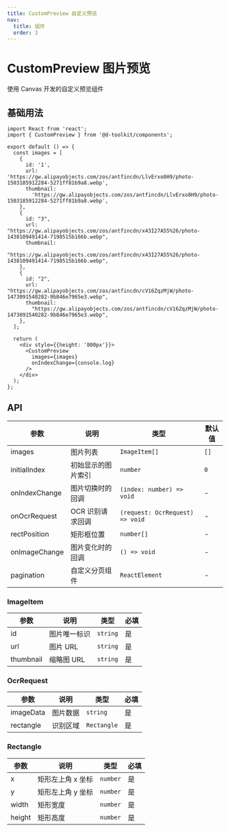 ```yaml
---
title: CustomPreview 自定义预览
nav:
  title: 组件
  order: 3
---
```


# CustomPreview 图片预览

使用 Canvas 开发的自定义预览组件

## 基础用法

```tsx
import React from 'react';
import { CustomPreview } from '@d-toolkit/components';

export default () => {
  const images = [
    {
      id: '1',
      url: 'https://gw.alipayobjects.com/zos/antfincdn/LlvErxo8H9/photo-1503185912284-5271ff81b9a8.webp',
      thumbnail:
        'https://gw.alipayobjects.com/zos/antfincdn/LlvErxo8H9/photo-1503185912284-5271ff81b9a8.webp',
    },
    {
      id: "3",
      url: "https://gw.alipayobjects.com/zos/antfincdn/x43I27A55%26/photo-1438109491414-7198515b166b.webp",
      thumbnail:
        "https://gw.alipayobjects.com/zos/antfincdn/x43I27A55%26/photo-1438109491414-7198515b166b.webp",
    },
    {
      id: "2",
      url: "https://gw.alipayobjects.com/zos/antfincdn/cV16ZqzMjW/photo-1473091540282-9b846e7965e3.webp",
      thumbnail:
        "https://gw.alipayobjects.com/zos/antfincdn/cV16ZqzMjW/photo-1473091540282-9b846e7965e3.webp",
    },
  ];

  return (
    <div style={{height: '800px'}}>
      <CustomPreview
        images={images}
        onIndexChange={console.log}
      />
    </div>
  );
};
```

## API

| 参数 | 说明 | 类型 | 默认值 |
| --- | --- | --- | --- |
| images | 图片列表 | `ImageItem[]` | `[]` |
| initialIndex | 初始显示的图片索引 | `number` | `0` |
| onIndexChange | 图片切换时的回调 | `(index: number) => void` | - |
| onOcrRequest | OCR 识别请求回调 | `(request: OcrRequest) => void` | - |
| rectPosition | 矩形框位置 | `number[]` | - |
| onImageChange | 图片变化时的回调 | `() => void` | - |
| pagination | 自定义分页组件 | `ReactElement` | - |

### ImageItem

| 参数 | 说明 | 类型 | 必填 |
| --- | --- | --- | --- |
| id | 图片唯一标识 | `string` | 是 |
| url | 图片 URL | `string` | 是 |
| thumbnail | 缩略图 URL | `string` | 是 |

### OcrRequest

| 参数 | 说明 | 类型 | 必填 |
| --- | --- | --- | --- |
| imageData | 图片数据 | `string` | 是 |
| rectangle | 识别区域 | `Rectangle` | 是 |

### Rectangle

| 参数 | 说明 | 类型 | 必填 |
| --- | --- | --- | --- |
| x | 矩形左上角 x 坐标 | `number` | 是 |
| y | 矩形左上角 y 坐标 | `number` | 是 |
| width | 矩形宽度 | `number` | 是 |
| height | 矩形高度 | `number` | 是 |
